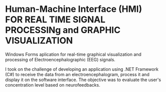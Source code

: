# Human-Machine Interface (HMI) FOR REAL TIME SIGNAL PROCESSINg and GRAPHIC VISUALIZATION

Windows Forms aplication for real-time graphical visualization and processing of Electroencephalographic (EEG) signals.

I took on the challenge of developing an application using .NET Framework (C#) to receive the data from an electroencephalogram, process it and display it on the software interface. The objective was to evaluate the user's concentration level based on neurofeedbacks.
